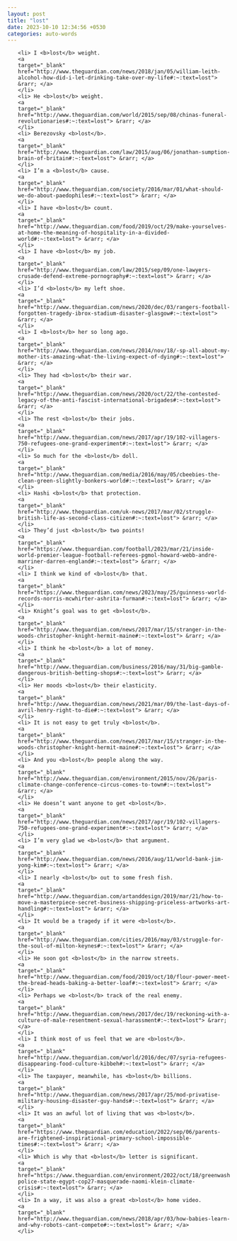 ```yaml
---
layout: post
title: "lost"
date: 2023-10-10 12:34:56 +0530
categories: auto-words
---
```

<ol>

    <li> I <b>lost</b> weight.
    <a 
    target="_blank" 
    href="http://www.theguardian.com/news/2018/jan/05/william-leith-alcohol-how-did-i-let-drinking-take-over-my-life#:~:text=lost"> &rarr; </a>
    </li>
    <li> He <b>lost</b> weight.
    <a 
    target="_blank" 
    href="http://www.theguardian.com/world/2015/sep/08/chinas-funeral-revolutionaries#:~:text=lost"> &rarr; </a>
    </li>
    <li> Berezovsky <b>lost</b>.
    <a 
    target="_blank" 
    href="http://www.theguardian.com/law/2015/aug/06/jonathan-sumption-brain-of-britain#:~:text=lost"> &rarr; </a>
    </li>
    <li> I’m a <b>lost</b> cause.
    <a 
    target="_blank" 
    href="http://www.theguardian.com/society/2016/mar/01/what-should-we-do-about-paedophiles#:~:text=lost"> &rarr; </a>
    </li>
    <li> I have <b>lost</b> count.
    <a 
    target="_blank" 
    href="http://www.theguardian.com/food/2019/oct/29/make-yourselves-at-home-the-meaning-of-hospitality-in-a-divided-world#:~:text=lost"> &rarr; </a>
    </li>
    <li> I have <b>lost</b> my job.
    <a 
    target="_blank" 
    href="http://www.theguardian.com/law/2015/sep/09/one-lawyers-crusade-defend-extreme-pornography#:~:text=lost"> &rarr; </a>
    </li>
    <li> I’d <b>lost</b> my left shoe.
    <a 
    target="_blank" 
    href="http://www.theguardian.com/news/2020/dec/03/rangers-football-forgotten-tragedy-ibrox-stadium-disaster-glasgow#:~:text=lost"> &rarr; </a>
    </li>
    <li> I <b>lost</b> her so long ago.
    <a 
    target="_blank" 
    href="http://www.theguardian.com/news/2014/nov/18/-sp-all-about-my-mother-its-amazing-what-the-living-expect-of-dying#:~:text=lost"> &rarr; </a>
    </li>
    <li> They had <b>lost</b> their war.
    <a 
    target="_blank" 
    href="http://www.theguardian.com/news/2020/oct/22/the-contested-legacy-of-the-anti-fascist-international-brigades#:~:text=lost"> &rarr; </a>
    </li>
    <li> The rest <b>lost</b> their jobs.
    <a 
    target="_blank" 
    href="http://www.theguardian.com/news/2017/apr/19/102-villagers-750-refugees-one-grand-experiment#:~:text=lost"> &rarr; </a>
    </li>
    <li> So much for the <b>lost</b> doll.
    <a 
    target="_blank" 
    href="http://www.theguardian.com/media/2016/may/05/cbeebies-the-clean-green-slightly-bonkers-world#:~:text=lost"> &rarr; </a>
    </li>
    <li> Hashi <b>lost</b> that protection.
    <a 
    target="_blank" 
    href="http://www.theguardian.com/uk-news/2017/mar/02/struggle-british-life-as-second-class-citizen#:~:text=lost"> &rarr; </a>
    </li>
    <li> They’d just <b>lost</b> two points!
    <a 
    target="_blank" 
    href="https://www.theguardian.com/football/2023/mar/21/inside-world-premier-league-football-referees-pgmol-howard-webb-andre-marriner-darren-england#:~:text=lost"> &rarr; </a>
    </li>
    <li> I think we kind of <b>lost</b> that.
    <a 
    target="_blank" 
    href="https://www.theguardian.com/news/2023/may/25/guinness-world-records-norris-mcwhirter-ashrita-furman#:~:text=lost"> &rarr; </a>
    </li>
    <li> Knight’s goal was to get <b>lost</b>.
    <a 
    target="_blank" 
    href="http://www.theguardian.com/news/2017/mar/15/stranger-in-the-woods-christopher-knight-hermit-maine#:~:text=lost"> &rarr; </a>
    </li>
    <li> I think he <b>lost</b> a lot of money.
    <a 
    target="_blank" 
    href="http://www.theguardian.com/business/2016/may/31/big-gamble-dangerous-british-betting-shops#:~:text=lost"> &rarr; </a>
    </li>
    <li> Her moods <b>lost</b> their elasticity.
    <a 
    target="_blank" 
    href="http://www.theguardian.com/news/2021/mar/09/the-last-days-of-avril-henry-right-to-die#:~:text=lost"> &rarr; </a>
    </li>
    <li> It is not easy to get truly <b>lost</b>.
    <a 
    target="_blank" 
    href="http://www.theguardian.com/news/2017/mar/15/stranger-in-the-woods-christopher-knight-hermit-maine#:~:text=lost"> &rarr; </a>
    </li>
    <li> And you <b>lost</b> people along the way.
    <a 
    target="_blank" 
    href="http://www.theguardian.com/environment/2015/nov/26/paris-climate-change-conference-circus-comes-to-town#:~:text=lost"> &rarr; </a>
    </li>
    <li> He doesn’t want anyone to get <b>lost</b>.
    <a 
    target="_blank" 
    href="http://www.theguardian.com/news/2017/apr/19/102-villagers-750-refugees-one-grand-experiment#:~:text=lost"> &rarr; </a>
    </li>
    <li> I’m very glad we <b>lost</b> that argument.
    <a 
    target="_blank" 
    href="http://www.theguardian.com/news/2016/aug/11/world-bank-jim-yong-kim#:~:text=lost"> &rarr; </a>
    </li>
    <li> I nearly <b>lost</b> out to some fresh fish.
    <a 
    target="_blank" 
    href="http://www.theguardian.com/artanddesign/2019/mar/21/how-to-move-a-masterpiece-secret-business-shipping-priceless-artworks-art-handling#:~:text=lost"> &rarr; </a>
    </li>
    <li> It would be a tragedy if it were <b>lost</b>.
    <a 
    target="_blank" 
    href="http://www.theguardian.com/cities/2016/may/03/struggle-for-the-soul-of-milton-keynes#:~:text=lost"> &rarr; </a>
    </li>
    <li> He soon got <b>lost</b> in the narrow streets.
    <a 
    target="_blank" 
    href="http://www.theguardian.com/food/2019/oct/10/flour-power-meet-the-bread-heads-baking-a-better-loaf#:~:text=lost"> &rarr; </a>
    </li>
    <li> Perhaps we <b>lost</b> track of the real enemy.
    <a 
    target="_blank" 
    href="http://www.theguardian.com/news/2017/dec/19/reckoning-with-a-culture-of-male-resentment-sexual-harassment#:~:text=lost"> &rarr; </a>
    </li>
    <li> I think most of us feel that we are <b>lost</b>.
    <a 
    target="_blank" 
    href="http://www.theguardian.com/world/2016/dec/07/syria-refugees-disappearing-food-culture-kibbeh#:~:text=lost"> &rarr; </a>
    </li>
    <li> The taxpayer, meanwhile, has <b>lost</b> billions.
    <a 
    target="_blank" 
    href="http://www.theguardian.com/news/2017/apr/25/mod-privatise-military-housing-disaster-guy-hands#:~:text=lost"> &rarr; </a>
    </li>
    <li> It was an awful lot of living that was <b>lost</b>.
    <a 
    target="_blank" 
    href="https://www.theguardian.com/education/2022/sep/06/parents-are-frightened-inspirational-primary-school-impossible-times#:~:text=lost"> &rarr; </a>
    </li>
    <li> Which is why that <b>lost</b> letter is significant.
    <a 
    target="_blank" 
    href="https://www.theguardian.com/environment/2022/oct/18/greenwashing-police-state-egypt-cop27-masquerade-naomi-klein-climate-crisis#:~:text=lost"> &rarr; </a>
    </li>
    <li> In a way, it was also a great <b>lost</b> home video.
    <a 
    target="_blank" 
    href="http://www.theguardian.com/news/2018/apr/03/how-babies-learn-and-why-robots-cant-compete#:~:text=lost"> &rarr; </a>
    </li>